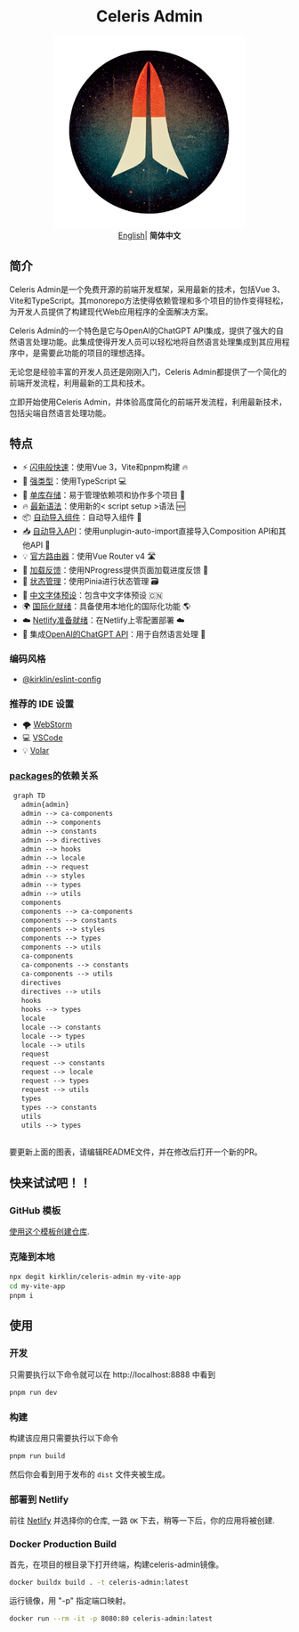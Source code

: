 <div align='center'>
<h1>Celeris Admin</h1>
<img src='docs/README.assets/logo.webp' alt='celeris-admin - free and open-source front-end development framework' width='344'/>
</div>

<div align='center'>
<a href="README.md">English</a>| <b>简体中文</b>
</div>

## 简介
Celeris Admin是一个免费开源的前端开发框架，采用最新的技术，包括Vue 3、Vite和TypeScript。其monorepo方法使得依赖管理和多个项目的协作变得轻松，为开发人员提供了构建现代Web应用程序的全面解决方案。

Celeris Admin的一个特色是它与OpenAI的ChatGPT API集成，提供了强大的自然语言处理功能。此集成使得开发人员可以轻松地将自然语言处理集成到其应用程序中，是需要此功能的项目的理想选择。

无论您是经验丰富的开发人员还是刚刚入门，Celeris Admin都提供了一个简化的前端开发流程，利用最新的工具和技术。

立即开始使用Celeris Admin，并体验高度简化的前端开发流程，利用最新技术，包括尖端自然语言处理功能。


## 特点

- ⚡  [闪电般快速](https://github.com/kirklin/celeris-admin#readme)：使用Vue 3，Vite和pnpm构建 🔥
- 💪 [强类型](https://www.typescriptlang.org/)：使用TypeScript 💻
- 📂 [单库存储](https://en.wikipedia.org/wiki/Monorepo)：易于管理依赖项和协作多个项目 🤝
- 🔥 [最新语法](https://github.com/vuejs/rfcs/pull/227)：使用新的< script setup >语法 🆕
- 📦 [自动导入组件](https://github.com/kirklin/celeris-admin/blob/master/packages/node/vite/src/plugins/unpluginVueComponets.ts)：自动导入组件 🚚
- 📥 [自动导入API](https://github.com/kirklin/celeris-admin/blob/master/packages/node/vite/src/plugins/unpluginAutoImport.ts)：使用unplugin-auto-import直接导入Composition API和其他API 📨
- 💡 [官方路由器](https://router.vuejs.org/)：使用Vue Router v4 🛣️
- 🎉 [加载反馈](https://github.com/rstacruz/nprogress)：使用NProgress提供页面加载进度反馈 🔄
- 🍍 [状态管理](https://pinia.esm.dev/)：使用Pinia进行状态管理 🗃️
- 📜 [中文字体预设](https://github.com/kirklin/unocss-preset-chinese)：包含中文字体预设 🇨🇳
- 🌍 [国际化就绪](https://github.com/kirklin/celeris-admin/tree/master/packages/web/locale)：具备使用本地化的国际化功能 🌎
- ☁️ [Netlify准备就绪](https://www.netlify.com/)：在Netlify上零配置部署 ☁️
- 🤖 集成[OpenAI的ChatGPT API](https://openai.com/)：用于自然语言处理 🤖


### 编码风格

- [@kirklin/eslint-config](https://github.com/kirklin/eslint-config)

### 推荐的 IDE 设置

- 🌪️ [WebStorm](https://www.jetbrains.com/webstorm/)
- 💻 [VSCode](https://code.visualstudio.com/)
- 💡 [Volar](https://marketplace.visualstudio.com/items?itemName=johnsoncodehk.volar)

### [packages](packages)的依赖关系

```mermaid
 graph TD
   admin{admin}
   admin --> ca-components
   admin --> components
   admin --> constants
   admin --> directives
   admin --> hooks
   admin --> locale
   admin --> request
   admin --> styles
   admin --> types
   admin --> utils
   components
   components --> ca-components
   components --> constants
   components --> styles
   components --> types
   components --> utils
   ca-components
   ca-components --> constants
   ca-components --> utils
   directives
   directives --> utils
   hooks
   hooks --> types
   locale
   locale --> constants
   locale --> types
   locale --> utils
   request
   request --> constants
   request --> locale
   request --> types
   request --> utils
   types
   types --> constants
   utils
   utils --> types  
   
```

要更新上面的图表，请编辑README文件，并在修改后打开一个新的PR。

## 快来试试吧！！

### GitHub 模板

[使用这个模板创建仓库](https://github.com/kirklin/celeris-admin/generate).

### 克隆到本地

```bash
npx degit kirklin/celeris-admin my-vite-app
cd my-vite-app
pnpm i
```

## 使用

### 开发

只需要执行以下命令就可以在 http://localhost:8888 中看到

```bash
pnpm run dev
```

### 构建

构建该应用只需要执行以下命令

```bash
pnpm run build
```

然后你会看到用于发布的 `dist` 文件夹被生成。


### 部署到 Netlify

前往 [Netlify](https://app.netlify.com/start) 并选择你的仓库, 一路 `OK` 下去，稍等一下后，你的应用将被创建.

### Docker Production Build

首先，在项目的根目录下打开终端，构建celeris-admin镜像。

```bash
docker buildx build . -t celeris-admin:latest
```

运行镜像，用 "-p" 指定端口映射。

```bash
docker run --rm -it -p 8080:80 celeris-admin:latest
```


